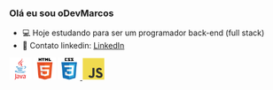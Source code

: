 ### Olá eu sou oDevMarcos
- 💻 Hoje estudando para ser um programador back-end (full stack)
- 📧 Contato linkedin: [LinkedIn](https://www.linkedin.com/in/marcos-vin%C3%ADcius-8ab575260/) 


<a href="https://www.w3.org/html/" target="_blank"> <img src="https://github.com/devicons/devicon/blob/master/icons/java/java-original-wordmark.svg" alt="html5" width="40" height="40"/></a> 
<a href="https://www.w3.org/html/" target="_blank"> <img src="https://raw.githubusercontent.com/devicons/devicon/master/icons/html5/html5-original-wordmark.svg" alt="html5" width="40" height="40"/></a> 
<a href="https://www.w3schools.com/css/" target="_blank"> <img src="https://raw.githubusercontent.com/devicons/devicon/master/icons/css3/css3-original-wordmark.svg" alt="css3" width="40" height="40"/> </a>
<a href="https://developer.mozilla.org/en-US/docs/Web/JavaScript" target="_blank"> <img src="https://raw.githubusercontent.com/devicons/devicon/master/icons/javascript/javascript-original.svg" alt="javascript" width="40" height="40"/> </a>
